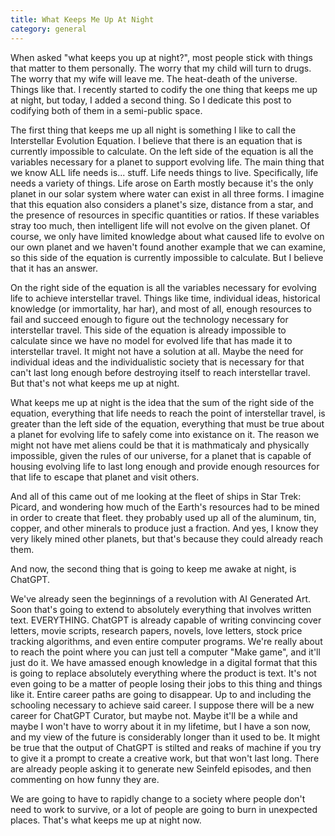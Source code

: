 ```yaml
---
title: What Keeps Me Up At Night
category: general
---
```

When asked "what keeps you up at night?", most people stick with things that matter to them personally. The worry that my child will turn to drugs. The worry that my wife will leave me. The heat-death of the universe. Things like that. I recently started to codify the one thing that keeps me up at night, but today, I added a second thing. So I dedicate this post to codifying both of them in a semi-public space.

The first thing that keeps me up all night is something I like to call the Interstellar Evolution Equation. I believe that there is an equation that is currently impossible to calculate. On the left side of the equation is all the variables necessary for a planet to support evolving life. The main thing that we know ALL life needs is... stuff. Life needs things to live. Specifically, life needs a variety of things. Life arose on Earth mostly because it's the only planet in our solar system where water can exist in all three forms. I imagine that this equation also considers a planet's size, distance from a star, and the presence of resources in specific quantities or ratios. If these variables stray too much, then intelligent life will not evolve on the given planet. Of course, we only have limited knowledge about what caused life to evolve on our own planet and we haven't found another example that we can examine, so this side of the equation is currently impossible to calculate. But I believe that it has an answer.

On the right side of the equation is all the variables necessary for evolving life to achieve interstellar travel. Things like time, individual ideas, historical knowledge (or immortality, har har), and most of all, enough resources to fail and succeed enough to figure out the technology necessary for interstellar travel. This side of the equation is already impossible to calculate since we have no model for evolved life that has made it to interstellar travel. It might not have a solution at all. Maybe the need for individual ideas and the individualistic society that is necessary for that can't last long enough before destroying itself to reach interstellar travel. But that's not what keeps me up at night.

What keeps me up at night is the idea that the sum of the right side of the equation, everything that life needs to reach the point of interstellar travel, is greater than the left side of the equation, everything that must be true about a planet for evolving life to safely come into existance on it. The reason we might not have met aliens could be that it is mathmaticaly and physically impossible, given the rules of our universe, for a planet that is capable of housing evolving life to last long enough and provide enough resources for that life to escape that planet and visit others.

And all of this came out of me looking at the fleet of ships in Star Trek: Picard, and wondering how much of the Earth's resources had to be mined in order to create that fleet. they probably used up all of the aluminum, tin, copper, and other minerals to produce just a fraction. And yes, I know they very likely mined other planets, but that's because they could already reach them.

And now, the second thing that is going to keep me awake at night, is ChatGPT.

We've already seen the beginnings of a revolution with AI Generated Art. Soon that's going to extend to absolutely everything that involves written text. EVERYTHING. ChatGPT is already capable of writing convincing cover letters, movie scripts, research papers, novels, love letters, stock price tracking algorithms, and even entire computer programs. We're really about to reach the point where you can just tell a computer "Make game", and it'll just do it. We have amassed enough knowledge in a digital format that this is going to replace absolutely everything where the product is text. It's not even going to be a matter of people losing their jobs to this thing and things like it. Entire career paths are going to disappear. Up to and including the schooling necessary to achieve said career. I suppose there will be a new career for ChatGPT Curator, but maybe not. Maybe it'll be a while and maybe I won't have to worry about it in my lifetime, but I have a son now, and my view of the future is considerably longer than it used to be. It might be true that the output of ChatGPT is stilted and reaks of machine if you try to give it a prompt to create a creative work, but that won't last long. There are already people asking it to generate new Seinfeld episodes, and then commenting on how funny they are.

We are going to have to rapidly change to a society where people don't need to work to survive, or a lot of people are going to burn in unexpected places. That's what keeps me up at night now.
